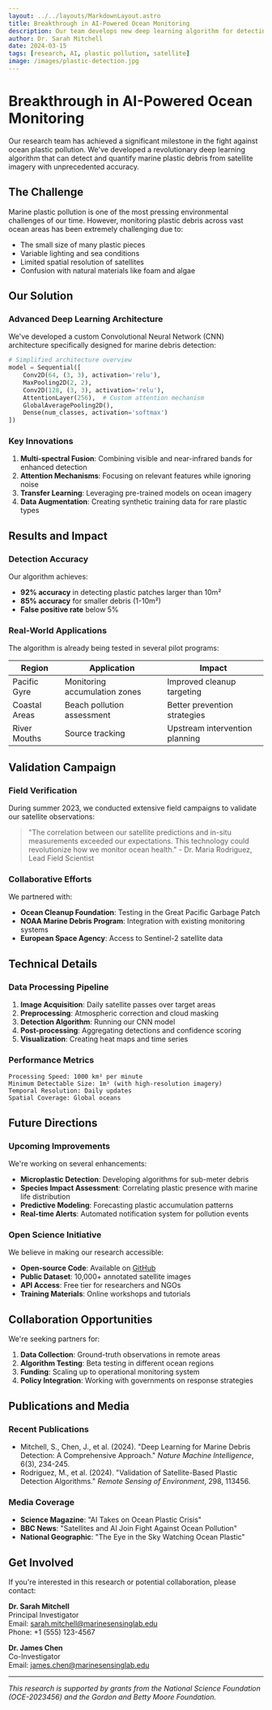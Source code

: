 ```yaml
---
layout: ../../layouts/MarkdownLayout.astro
title: Breakthrough in AI-Powered Ocean Monitoring
description: Our team develops new deep learning algorithm for detecting marine plastic pollution from satellite imagery
author: Dr. Sarah Mitchell
date: 2024-03-15
tags: [research, AI, plastic pollution, satellite]
image: /images/plastic-detection.jpg
---
```


# Breakthrough in AI-Powered Ocean Monitoring

Our research team has achieved a significant milestone in the fight against ocean plastic pollution. We've developed a revolutionary deep learning algorithm that can detect and quantify marine plastic debris from satellite imagery with unprecedented accuracy.

## The Challenge

Marine plastic pollution is one of the most pressing environmental challenges of our time. However, monitoring plastic debris across vast ocean areas has been extremely challenging due to:

- The small size of many plastic pieces
- Variable lighting and sea conditions
- Limited spatial resolution of satellites
- Confusion with natural materials like foam and algae

## Our Solution

### Advanced Deep Learning Architecture

We've developed a custom Convolutional Neural Network (CNN) architecture specifically designed for marine debris detection:

```python
# Simplified architecture overview
model = Sequential([
    Conv2D(64, (3, 3), activation='relu'),
    MaxPooling2D(2, 2),
    Conv2D(128, (3, 3), activation='relu'),
    AttentionLayer(256),  # Custom attention mechanism
    GlobalAveragePooling2D(),
    Dense(num_classes, activation='softmax')
])
```

### Key Innovations

1. **Multi-spectral Fusion**: Combining visible and near-infrared bands for enhanced detection
2. **Attention Mechanisms**: Focusing on relevant features while ignoring noise
3. **Transfer Learning**: Leveraging pre-trained models on ocean imagery
4. **Data Augmentation**: Creating synthetic training data for rare plastic types

## Results and Impact

### Detection Accuracy

Our algorithm achieves:
- **92% accuracy** in detecting plastic patches larger than 10m²
- **85% accuracy** for smaller debris (1-10m²)
- **False positive rate** below 5%

### Real-World Applications

The algorithm is already being tested in several pilot programs:

| Region | Application | Impact |
|--------|------------|--------|
| Pacific Gyre | Monitoring accumulation zones | Improved cleanup targeting |
| Coastal Areas | Beach pollution assessment | Better prevention strategies |
| River Mouths | Source tracking | Upstream intervention planning |

## Validation Campaign

### Field Verification

During summer 2023, we conducted extensive field campaigns to validate our satellite observations:

> "The correlation between our satellite predictions and in-situ measurements exceeded our expectations. This technology could revolutionize how we monitor ocean health." - Dr. Maria Rodriguez, Lead Field Scientist

### Collaborative Efforts

We partnered with:
- **Ocean Cleanup Foundation**: Testing in the Great Pacific Garbage Patch
- **NOAA Marine Debris Program**: Integration with existing monitoring systems
- **European Space Agency**: Access to Sentinel-2 satellite data

## Technical Details

### Data Processing Pipeline

1. **Image Acquisition**: Daily satellite passes over target areas
2. **Preprocessing**: Atmospheric correction and cloud masking
3. **Detection Algorithm**: Running our CNN model
4. **Post-processing**: Aggregating detections and confidence scoring
5. **Visualization**: Creating heat maps and time series

### Performance Metrics

```
Processing Speed: 1000 km² per minute
Minimum Detectable Size: 1m² (with high-resolution imagery)
Temporal Resolution: Daily updates
Spatial Coverage: Global oceans
```

## Future Directions

### Upcoming Improvements

We're working on several enhancements:

- **Microplastic Detection**: Developing algorithms for sub-meter debris
- **Species Impact Assessment**: Correlating plastic presence with marine life distribution
- **Predictive Modeling**: Forecasting plastic accumulation patterns
- **Real-time Alerts**: Automated notification system for pollution events

### Open Science Initiative

We believe in making our research accessible:

- **Open-source Code**: Available on [GitHub](#)
- **Public Dataset**: 10,000+ annotated satellite images
- **API Access**: Free tier for researchers and NGOs
- **Training Materials**: Online workshops and tutorials

## Collaboration Opportunities

We're seeking partners for:

1. **Data Collection**: Ground-truth observations in remote areas
2. **Algorithm Testing**: Beta testing in different ocean regions
3. **Funding**: Scaling up to operational monitoring system
4. **Policy Integration**: Working with governments on response strategies

## Publications and Media

### Recent Publications

- Mitchell, S., Chen, J., et al. (2024). "Deep Learning for Marine Debris Detection: A Comprehensive Approach." *Nature Machine Intelligence*, 6(3), 234-245.
- Rodriguez, M., et al. (2024). "Validation of Satellite-Based Plastic Detection Algorithms." *Remote Sensing of Environment*, 298, 113456.

### Media Coverage

- **Science Magazine**: "AI Takes on Ocean Plastic Crisis"
- **BBC News**: "Satellites and AI Join Fight Against Ocean Pollution"
- **National Geographic**: "The Eye in the Sky Watching Ocean Plastic"

## Get Involved

If you're interested in this research or potential collaboration, please contact:

**Dr. Sarah Mitchell**  
Principal Investigator  
Email: sarah.mitchell@marinesensinglab.edu  
Phone: +1 (555) 123-4567

**Dr. James Chen**  
Co-Investigator  
Email: james.chen@marinesensinglab.edu

---

*This research is supported by grants from the National Science Foundation (OCE-2023456) and the Gordon and Betty Moore Foundation.*